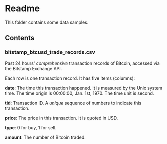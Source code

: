 # Readme 

This folder contains some data samples. 

## Contents 

### bitstamp_btcusd_trade_records.csv 
Past 24 hours' *comprehensive* transaction records of Bitcoin, accessed via the Bitstamp Exchange API. 

Each row is one transaction record. It has five items (columns): 

**date**: The time this transaction happened. It is measured by the Unix system time. The time origin is 00:00:00, Jan. 1st, 1970. The time unit is second. 

**tid**: Transaction ID. A *unique* sequence of numbers to indicate this transaction. 

**price**: The price in this transaction. It is quoted in USD. 

**type**: 0 for buy, 1 for sell.  

**amount**: The number of Bitcoin traded. 
